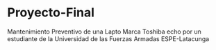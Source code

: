 # Proyecto-Final
Mantenimiento Preventivo de una Lapto Marca Toshiba echo por un
estudiante de la Universidad de las Fuerzas Armadas ESPE-Latacunga
